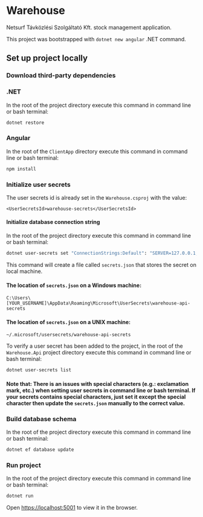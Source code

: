 # Warehouse

Netsurf Távközlési Szolgáltató Kft. stock management application.

This project was bootstrapped with `dotnet new angular` .NET command.

## Set up project locally

### Download third-party dependencies

### .NET

In the root of the project directory execute this command in command line or bash terminal:

```bash
dotnet restore
```

### Angular

In the root of the `ClientApp` directory execute this command in command line or bash terminal:

```bash
npm install
```

### Initialize user secrets

The user secrets id is already set in the `Warehouse.csproj` with the value:

`<UserSecretsId>warehouse-secrets</UserSecretsId>`

#### Initialize database connection string

In the root of the project directory execute this command in command line or bash terminal:

```bash
dotnet user-secrets set "ConnectionStrings:Default": "SERVER=127.0.0.1;DATABASE=warehouse;UID=[YOUR_MYSQL_USERNAME];PASSWORD=[YOUR_MYSQL_PASSWORD];PORT=3306;"
```

This command will create a file called `secrets.json` that stores the secret on local machine.

#### The location of `secrets.json` on a Windows machine:

`C:\Users\[YOUR_USERNAME]\AppData\Roaming\Microsoft\UserSecrets\warehouse-api-secrets`

#### The location of `secrets.json` on a UNIX machine:

`~/.microsoft/usersecrets/warehouse-api-secrets`

To verify a user secret has been added to the project, in the root of the `Warehouse.Api` project directory execute this command in command line or bash terminal:

```bash
dotnet user-secrets list
```

#### Note that: There is an issues with special characters (e.g.: exclamation mark, etc.) when setting user secrets in command line or bash terminal. If your secrets contains special characters, just set it except the special character then update the `secrets.json` manually to the correct value.

### Build database schema

In the root of the project directory execute this command in command line or bash terminal:

```bash
dotnet ef database update
```

### Run project

In the root of the project directory execute this command in command line or bash terminal:

```bash
dotnet run
```

Open [https://localhost:5001](https://localhost:5001) to view it in the browser.
